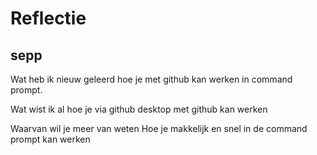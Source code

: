# Reflectie
## sepp
Wat heb ik nieuw geleerd
hoe je met github kan werken in command prompt.

Wat wist ik al
hoe je via github desktop met github kan werken

Waarvan wil je meer van weten
Hoe je makkelijk en snel in de command prompt kan werken

